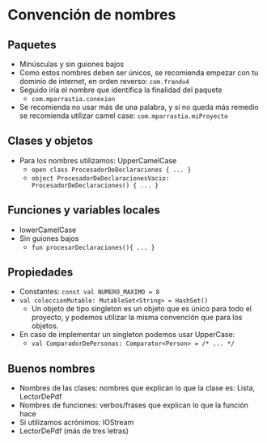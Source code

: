 # Convención de nombres

## Paquetes

* Minúsculas y sin guiones bajos
* Como estos nombres deben ser únicos, se recomienda empezar con tu dominio de internet, en orden reverso: `com.frandu4`
* Seguido iría el nombre que identifica la finalidad del paquete
  * ``com.mparrastia.conexion``
* Se recomienda no usar más de una palabra, y si no queda más remedio se recomienda utilizar camel case: `com.mparrastia.miProyecto`

## Clases y objetos

* Para los nombres utilizamos: UpperCamelCase
  * `open class ProcesadorDeDeclaraciones { ... } `
  * `object ProcesadorDeDeclaracionesVacio: ProcesadorDeDeclaraciones() { ... }`

## Funciones y variables locales

* lowerCamelCase
* Sin guiones bajos
  * `fun procesarDeclaraciones(){ ... } `

## Propiedades

* Constantes: `const val NUMERO_MAXIMO = 8`
* `val coleccionMutable: MutableSet<String> = HashSet()`
    * Un objeto de tipo singleton es un objeto que es único para todo el proyecto, y podemos utilizar la misma convención que para los objetos. 
* En caso de implementar un singleton podemos usar UpperCase: 
    * `val ComparadorDePersonas: Comparator<Person> = /* ... */`

## Buenos nombres

* Nombres de las clases: nombres que explican lo que la clase es: Lista, LectorDePdf
* Nombres de funciones: verbos/frases que explican lo que la función hace
* Si utilizamos acrónimos: IOStream
* LectorDePdf (más de tres letras)